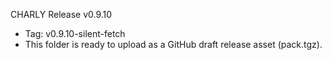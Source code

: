 CHARLY Release v0.9.10
- Tag: v0.9.10-silent-fetch
- This folder is ready to upload as a GitHub draft release asset (pack.tgz).
